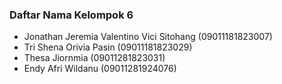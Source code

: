 ### Daftar Nama Kelompok 6
- Jonathan Jeremia Valentino Vici Sitohang (09011181823007)
- Tri Shena Orivia Pasin (09011181823029)
- Thesa Jiornmia (09011281823031)
- Endy Afri Wildanu (09011281924076)
